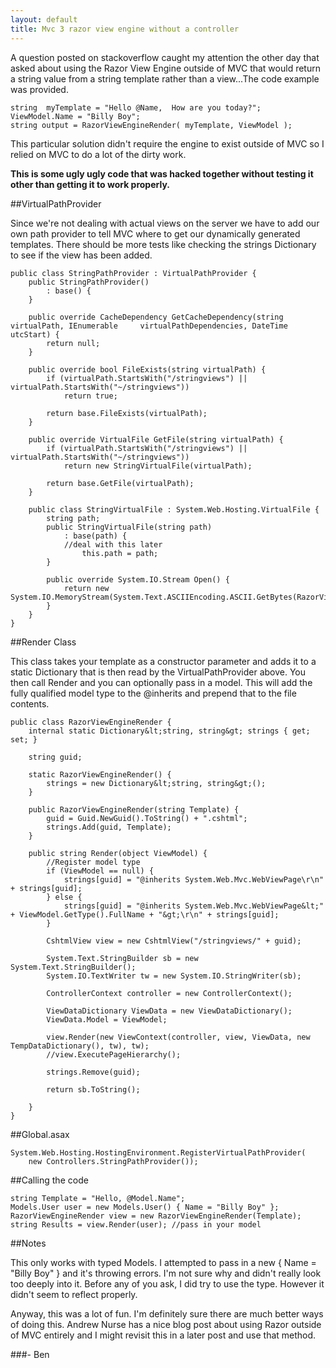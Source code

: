 ```yaml
---
layout: default
title: Mvc 3 razor view engine without a controller
---
```


A question posted on stackoverflow caught my attention the other day that asked about using the Razor View Engine outside of MVC that would return a string value from a string template rather than a view...The code example was provided.

    string  myTemplate = "Hello @Name,  How are you today?";
    ViewModel.Name = "Billy Boy";
    string output = RazorViewEngineRender( myTemplate, ViewModel );


This particular solution didn't require the engine to exist outside of MVC so I relied on MVC to do a lot of the dirty work.

<strong>This is some ugly ugly code that was hacked together without testing it other than getting it to work properly.</strong>

##VirtualPathProvider

Since we're not dealing with actual views on the server we have to add our own path provider to tell MVC where to get our dynamically generated templates. There should be more tests like checking the strings Dictionary to see if the view has been added.

    public class StringPathProvider : VirtualPathProvider {
        public StringPathProvider()
            : base() {
        }

        public override CacheDependency GetCacheDependency(string virtualPath, IEnumerable     virtualPathDependencies, DateTime utcStart) {
            return null;
        }

        public override bool FileExists(string virtualPath) {
            if (virtualPath.StartsWith("/stringviews") || virtualPath.StartsWith("~/stringviews"))
                return true;

            return base.FileExists(virtualPath);
        }

        public override VirtualFile GetFile(string virtualPath) {
            if (virtualPath.StartsWith("/stringviews") || virtualPath.StartsWith("~/stringviews"))
                return new StringVirtualFile(virtualPath);

            return base.GetFile(virtualPath);
        }

        public class StringVirtualFile : System.Web.Hosting.VirtualFile {
            string path;
            public StringVirtualFile(string path)
                : base(path) {
                //deal with this later
                    this.path = path;
            }

            public override System.IO.Stream Open() {
                return new System.IO.MemoryStream(System.Text.ASCIIEncoding.ASCII.GetBytes(RazorViewEngineRender.strings[System.IO.Path.GetFileName(path)]));
            }
        }
    }


##Render Class

This class takes your template as a constructor parameter and adds it to a static Dictionary that is then read by the VirtualPathProvider above. You then call Render and you can optionally pass in a model. This will add the fully qualified model type to the @inherits and prepend that to the file contents.

    public class RazorViewEngineRender {
        internal static Dictionary&lt;string, string&gt; strings { get; set; }

        string guid;

        static RazorViewEngineRender() {
            strings = new Dictionary&lt;string, string&gt;();
        }

        public RazorViewEngineRender(string Template) {
            guid = Guid.NewGuid().ToString() + ".cshtml";
            strings.Add(guid, Template);
        }

        public string Render(object ViewModel) {
            //Register model type
            if (ViewModel == null) {
                strings[guid] = "@inherits System.Web.Mvc.WebViewPage\r\n" + strings[guid];
            } else {
                strings[guid] = "@inherits System.Web.Mvc.WebViewPage&lt;" + ViewModel.GetType().FullName + "&gt;\r\n" + strings[guid];
            }

            CshtmlView view = new CshtmlView("/stringviews/" + guid);

            System.Text.StringBuilder sb = new System.Text.StringBuilder();
            System.IO.TextWriter tw = new System.IO.StringWriter(sb);

            ControllerContext controller = new ControllerContext();

            ViewDataDictionary ViewData = new ViewDataDictionary();
            ViewData.Model = ViewModel;

            view.Render(new ViewContext(controller, view, ViewData, new TempDataDictionary(), tw), tw);
            //view.ExecutePageHierarchy();

            strings.Remove(guid);

            return sb.ToString();

        }
    }


##Global.asax

    System.Web.Hosting.HostingEnvironment.RegisterVirtualPathProvider(
        new Controllers.StringPathProvider());


##Calling the code

    string Template = "Hello, @Model.Name";
    Models.User user = new Models.User() { Name = "Billy Boy" };
    RazorViewEngineRender view = new RazorViewEngineRender(Template);
    string Results = view.Render(user); //pass in your model


##Notes

This only works with typed Models. I attempted to pass in a new { Name = "Billy Boy" } and it's throwing errors. I'm not sure why and didn't really look too deeply into it. Before any of you ask, I did try to use the <strong><dynamic></strong> type. However it didn't seem to reflect properly. 

Anyway, this was a lot of fun. I'm definitely sure there are much better ways of doing this. Andrew Nurse has a nice blog post about using Razor outside of MVC entirely and I might revisit this in a later post and use that method.

###- Ben